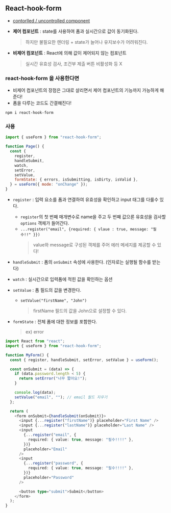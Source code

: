 ## React-hook-form

- [contorlled / uncontrolled component](https://github.com/tlsgmltjd/TIL/blob/main/React/style.md)

- **제어 컴포넌트** : state를 사용하여 폼과 실시간으로 값이 동기화된다.
  > 하지만 불필요한 렌더링 + state가 늘어나 유지보수가 어려워진다.
- **비제어 컴포넌트** : React에 의해 값이 제어되지 않는 컴포넌트
  > 실시간 유효성 검사, 조건부 제출 버튼 비활성화 등 X

### react-hook-form 을 사용한다면

- 비제어 컴포넌트의 장점은 그대로 살리면서 제어 컴포넌트의 기능까지 가능하게 해준다!
- 폼을 다루는 코드도 간결해진다!

```
npm i react-hook-form
```

### 사용

```js
import { useForm } from "react-hook-form";

function Page() {
  const {
    register,
    handleSubmit,
    watch,
    setError,
    setValue,
    formState: { errors, isSubmitting, isDirty, isValid },
  } = useForm({ mode: "onChange" });
}
```

- `register` : 입력 요소를 폼과 연결하여 유효성을 확인하고 input 태그를 다룰수 있다.

  - `register`의 첫 번째 매개변수로 name을 주고 두 번째 값으론 유효성을 검사할 `options` 객체가 들어간다.
  - `...register("email", {required: { vlaue : true, message: "필수!!" }})`
    > value와 message로 구성된 객체를 주어 에러 메세지를 제공할 수 있다!

- `handleSubmit` : 폼의 `onSubmit` 속성에 사용한다. (인자로는 실행될 함수를 받는다)
- `watch` : 실시간으로 입력폼에 적힌 값을 확인하는 옵션
- `setValue` : 폼 필드의 값을 변경한다.
  - `setValue("firstName", "John")`
    > firstName 필드의 값을 John으로 설정할 수 있다.
- `formState` : 전체 폼에 대한 정보를 포함한다.
  > ex) error

```ts
import React from "react";
import { useForm } from "react-hook-form";

function MyForm() {
  const { register, handleSubmit, setError, setValue } = useForm();

  const onSubmit = (data) => {
    if (data.password.length < 5) {
      return setError("너무 짧아요!");
    }

    console.log(data);
    setValue("email", ""); // email 필드 지우기
  };

  return (
    <form onSubmit={handleSubmit(onSubmit)}>
      <input {...register("firstName")} placeholder="First Name" />
      <input {...register("lastName")} placeholder="Last Name" />
      <input
        {...register("email", {
          required: { value: true, message: "필수!!!!" },
        })}
        placeholder="Email"
      />
      <input
        {...register("password", {
          required: { value: true, message: "필수!!!!" },
        })}
        placeholder="Password"
      />

      <button type="submit">Submit</button>
    </form>
  );
}
```
